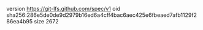 version https://git-lfs.github.com/spec/v1
oid sha256:286e5de0de9d2979b16ed6a4cff4bac6aec425e6fbeaed7afb1129f286ea4b95
size 2672
